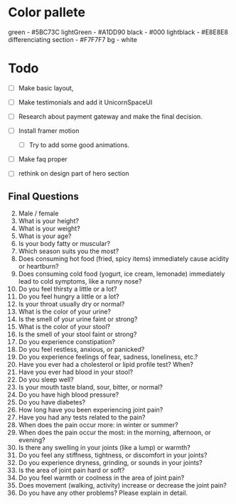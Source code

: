 # 


# Color pallete

green - #5BC73C 
lightGreen - #A1DD90 
black - #000 
lightblack - #E8E8E8 
differenciating 
section - #F7F7F7 
bg - white





# Todo

- [ ] Make basic layout,
- [ ] Make testimonials and add it UnicornSpaceUI
- [ ] Research about payment gateway and make the final decision.
- [ ] Install framer motion 
  - [ ] Try to add some good animations.
- [ ] Make faq proper
- [ ] rethink on design part of hero section



## Final Questions

2. Male / female
1. What is your height?
2. What is your weight?
3. What is your age?
4. Is your body fatty or muscular?
5. Which season suits you the most?
6. Does consuming hot food (fried, spicy items) immediately cause acidity or heartburn?
7. Does consuming cold food (yogurt, ice cream, lemonade) immediately lead to cold symptoms, like a runny nose?
8. Do you feel thirsty a little or a lot?
9. Do you feel hungry a little or a lot?
10. Is your throat usually dry or normal?
11. What is the color of your urine?
12. Is the smell of your urine faint or strong?
13. What is the color of your stool?
14. Is the smell of your stool faint or strong?
15. Do you experience constipation?
16. Do you feel restless, anxious, or panicked?
17. Do you experience feelings of fear, sadness, loneliness, etc.?
18. Have you ever had a cholesterol or lipid profile test? When?
19. Have you ever had blood in your stool?
20. Do you sleep well?
21. Is your mouth taste bland, sour, bitter, or normal?
22. Do you have high blood pressure?
23. Do you have diabetes?
24. How long have you been experiencing joint pain?
25. Have you had any tests related to the pain?
26. When does the pain occur more: in winter or summer?
27. When does the pain occur the most: in the morning, afternoon, or evening?
28. Is there any swelling in your joints (like a lump) or warmth?
29. Do you feel any stiffness, tightness, or discomfort in your joints?
30. Do you experience dryness, grinding, or sounds in your joints?
31. Is the area of joint pain hard or soft?
32. Do you feel warmth or coolness in the area of joint pain?
33. Does movement (walking, activity) increase or decrease the joint pain?
34. Do you have any other problems? Please explain in detail.
